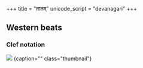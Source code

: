 +++
title = "तालम्"
unicode_script = "devanagari"
+++

## Western beats

### Clef notation
![](../images/Notation_of_duration.jpg)
{caption="" class="thumbnail"}
